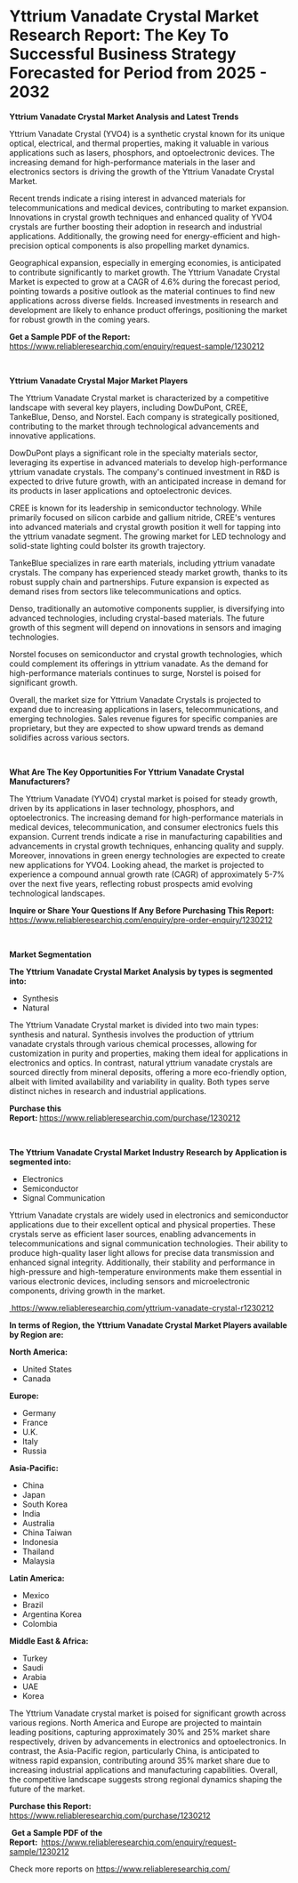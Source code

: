 <p><h1>Yttrium Vanadate Crystal Market Research Report: The Key To Successful Business Strategy Forecasted for Period from 2025 - 2032</h1></p><p><strong>Yttrium Vanadate Crystal Market Analysis and Latest Trends</strong></p>
<p><p>Yttrium Vanadate Crystal (YVO4) is a synthetic crystal known for its unique optical, electrical, and thermal properties, making it valuable in various applications such as lasers, phosphors, and optoelectronic devices. The increasing demand for high-performance materials in the laser and electronics sectors is driving the growth of the Yttrium Vanadate Crystal Market. </p><p>Recent trends indicate a rising interest in advanced materials for telecommunications and medical devices, contributing to market expansion. Innovations in crystal growth techniques and enhanced quality of YVO4 crystals are further boosting their adoption in research and industrial applications. Additionally, the growing need for energy-efficient and high-precision optical components is also propelling market dynamics.</p><p>Geographical expansion, especially in emerging economies, is anticipated to contribute significantly to market growth. The Yttrium Vanadate Crystal Market is expected to grow at a CAGR of 4.6% during the forecast period, pointing towards a positive outlook as the material continues to find new applications across diverse fields. Increased investments in research and development are likely to enhance product offerings, positioning the market for robust growth in the coming years.</p></p>
<p><strong>Get a Sample PDF of the Report:&nbsp;</strong> <a href="https://www.reliableresearchiq.com/enquiry/request-sample/1230212?utm_campaign=2232&utm_medium=2&utm_source=Github&utm_content=ia&utm_term=03022025&utm_id=yttrium-vanadate-crystal">https://www.reliableresearchiq.com/enquiry/request-sample/1230212</a></p>
<p>&nbsp;</p>
<p><strong>Yttrium Vanadate Crystal Major Market Players</strong></p>
<p><p>The Yttrium Vanadate Crystal market is characterized by a competitive landscape with several key players, including DowDuPont, CREE, TankeBlue, Denso, and Norstel. Each company is strategically positioned, contributing to the market through technological advancements and innovative applications.</p><p>DowDuPont plays a significant role in the specialty materials sector, leveraging its expertise in advanced materials to develop high-performance yttrium vanadate crystals. The company's continued investment in R&D is expected to drive future growth, with an anticipated increase in demand for its products in laser applications and optoelectronic devices.</p><p>CREE is known for its leadership in semiconductor technology. While primarily focused on silicon carbide and gallium nitride, CREE's ventures into advanced materials and crystal growth position it well for tapping into the yttrium vanadate segment. The growing market for LED technology and solid-state lighting could bolster its growth trajectory.</p><p>TankeBlue specializes in rare earth materials, including yttrium vanadate crystals. The company has experienced steady market growth, thanks to its robust supply chain and partnerships. Future expansion is expected as demand rises from sectors like telecommunications and optics.</p><p>Denso, traditionally an automotive components supplier, is diversifying into advanced technologies, including crystal-based materials. The future growth of this segment will depend on innovations in sensors and imaging technologies.</p><p>Norstel focuses on semiconductor and crystal growth technologies, which could complement its offerings in yttrium vanadate. As the demand for high-performance materials continues to surge, Norstel is poised for significant growth.</p><p>Overall, the market size for Yttrium Vanadate Crystals is projected to expand due to increasing applications in lasers, telecommunications, and emerging technologies. Sales revenue figures for specific companies are proprietary, but they are expected to show upward trends as demand solidifies across various sectors.</p></p>
<p>&nbsp;</p>
<p><strong>What Are The Key Opportunities For Yttrium Vanadate Crystal Manufacturers?</strong></p>
<p><p>The Yttrium Vanadate (YVO4) crystal market is poised for steady growth, driven by its applications in laser technology, phosphors, and optoelectronics. The increasing demand for high-performance materials in medical devices, telecommunication, and consumer electronics fuels this expansion. Current trends indicate a rise in manufacturing capabilities and advancements in crystal growth techniques, enhancing quality and supply. Moreover, innovations in green energy technologies are expected to create new applications for YVO4. Looking ahead, the market is projected to experience a compound annual growth rate (CAGR) of approximately 5-7% over the next five years, reflecting robust prospects amid evolving technological landscapes.</p></p>
<p><strong>Inquire or Share Your Questions If Any Before Purchasing This Report:</strong> <a href="https://www.reliableresearchiq.com/enquiry/pre-order-enquiry/1230212?utm_campaign=2232&utm_medium=2&utm_source=Github&utm_content=ia&utm_term=03022025&utm_id=yttrium-vanadate-crystal">https://www.reliableresearchiq.com/enquiry/pre-order-enquiry/1230212</a></p>
<p>&nbsp;</p>
<p><strong>Market Segmentation</strong></p>
<p><strong>The Yttrium Vanadate Crystal Market Analysis by types is segmented into:</strong></p>
<p><ul><li>Synthesis</li><li>Natural</li></ul></p>
<p><p>The Yttrium Vanadate Crystal market is divided into two main types: synthesis and natural. Synthesis involves the production of yttrium vanadate crystals through various chemical processes, allowing for customization in purity and properties, making them ideal for applications in electronics and optics. In contrast, natural yttrium vanadate crystals are sourced directly from mineral deposits, offering a more eco-friendly option, albeit with limited availability and variability in quality. Both types serve distinct niches in research and industrial applications.</p></p>
<p><strong>Purchase this Report:&nbsp;</strong><a href="https://www.reliableresearchiq.com/purchase/1230212?utm_campaign=2232&utm_medium=2&utm_source=Github&utm_content=ia&utm_term=03022025&utm_id=yttrium-vanadate-crystal">https://www.reliableresearchiq.com/purchase/1230212</a></p>
<p>&nbsp;</p>
<p><strong>The Yttrium Vanadate Crystal Market Industry Research by Application is segmented into:</strong></p>
<p><ul><li>Electronics</li><li>Semiconductor</li><li>Signal Communication</li></ul></p>
<p><p>Yttrium Vanadate crystals are widely used in electronics and semiconductor applications due to their excellent optical and physical properties. These crystals serve as efficient laser sources, enabling advancements in telecommunications and signal communication technologies. Their ability to produce high-quality laser light allows for precise data transmission and enhanced signal integrity. Additionally, their stability and performance in high-pressure and high-temperature environments make them essential in various electronic devices, including sensors and microelectronic components, driving growth in the market.</p></p>
<p><a href="https://www.reliableresearchiq.com/yttrium-vanadate-crystal-r1230212?utm_campaign=2232&utm_medium=2&utm_source=Github&utm_content=ia&utm_term=03022025&utm_id=yttrium-vanadate-crystal">&nbsp;https://www.reliableresearchiq.com/yttrium-vanadate-crystal-r1230212</a></p>
<p><strong>In terms of Region, the Yttrium Vanadate Crystal Market Players available by Region are:</strong></p>
<p>
    <p> <strong> North America: </strong>
        <ul>
            <li>United States</li>
            <li>Canada</li>
        </ul>
        </p> 
    <p> <strong> Europe: </strong>
        <ul>
            <li>Germany</li>
            <li>France</li>
            <li>U.K.</li>
            <li>Italy</li>
            <li>Russia</li>
        </ul>
        </p> 
    <p> <strong> Asia-Pacific: </strong>
        <ul>
            <li>China</li>
            <li>Japan</li>
            <li>South Korea</li>
            <li>India</li>
            <li>Australia</li>
            <li>China Taiwan</li>
            <li>Indonesia</li>
            <li>Thailand</li>
            <li>Malaysia</li>
        </ul>
        </p> 
    <p> <strong> Latin America: </strong>
        <ul>
            <li>Mexico</li>
            <li>Brazil</li>
            <li>Argentina Korea</li>
            <li>Colombia</li>
        </ul>
        </p> 
    <p> <strong> Middle East & Africa: </strong>
        <ul>
            <li>Turkey</li>
            <li>Saudi</li>
            <li>Arabia</li>
            <li>UAE</li>
            <li>Korea</li>
        </ul>
    </p>
    </p>
<p><p>The Yttrium Vanadate crystal market is poised for significant growth across various regions. North America and Europe are projected to maintain leading positions, capturing approximately 30% and 25% market share respectively, driven by advancements in electronics and optoelectronics. In contrast, the Asia-Pacific region, particularly China, is anticipated to witness rapid expansion, contributing around 35% market share due to increasing industrial applications and manufacturing capabilities. Overall, the competitive landscape suggests strong regional dynamics shaping the future of the market.</p></p>
<p><strong>Purchase this Report: </strong><a href="https://www.reliableresearchiq.com/purchase/1230212?utm_campaign=2232&utm_medium=2&utm_source=Github&utm_content=ia&utm_term=03022025&utm_id=yttrium-vanadate-crystal">https://www.reliableresearchiq.com/purchase/1230212</a></p>
<p>&nbsp;<strong>Get a Sample PDF of the Report:&nbsp;&nbsp;</strong><a href="https://www.reliableresearchiq.com/enquiry/request-sample/1230212?utm_campaign=2232&utm_medium=2&utm_source=Github&utm_content=ia&utm_term=03022025&utm_id=yttrium-vanadate-crystal">https://www.reliableresearchiq.com/enquiry/request-sample/1230212</a></p>
<p><strong></strong></p>
<p>Check more reports on <a href="https://www.reliableresearchiq.com/?utm_campaign=2232&utm_medium=2&utm_source=Github&utm_content=ia&utm_term=03022025&utm_id=yttrium-vanadate-crystal">https://www.reliableresearchiq.com/</a></p>